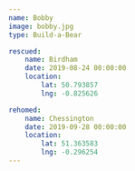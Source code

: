 ```yaml
---
name: Bobby
image: bobby.jpg
type: Build-a-Bear

rescued:
    name: Birdham
    date: 2019-08-24 00:00:00
    location:
        lat: 50.793857
        lng: -0.825626

rehomed:
    name: Chessington
    date: 2019-09-28 00:00:00
    location:
        lat: 51.363583
        lng: -0.296254
---
```

